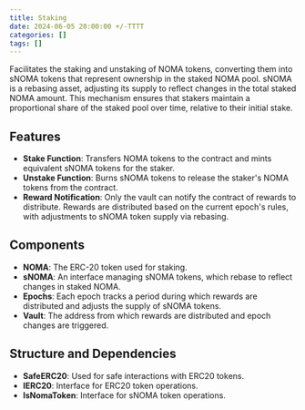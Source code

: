 ```yaml
---
title: Staking
date: 2024-06-05 20:00:00 +/-TTTT
categories: []
tags: []
---
```


Facilitates the staking and unstaking of NOMA tokens, converting them into sNOMA tokens that represent ownership in the staked NOMA pool. sNOMA is a rebasing asset, adjusting its supply to reflect changes in the total staked NOMA amount. This mechanism ensures that stakers maintain a proportional share of the staked pool over time, relative to their initial stake.

## Features

- **Stake Function**: Transfers NOMA tokens to the contract and mints equivalent sNOMA tokens for the staker.
- **Unstake Function**: Burns sNOMA tokens to release the staker's NOMA tokens from the contract.
- **Reward Notification**: Only the vault can notify the contract of rewards to distribute. Rewards are distributed based on the current epoch's rules, with adjustments to sNOMA token supply via rebasing.

## Components

- **NOMA**: The ERC-20 token used for staking.
- **sNOMA**: An interface managing sNOMA tokens, which rebase to reflect changes in staked NOMA.
- **Epochs**: Each epoch tracks a period during which rewards are distributed and adjusts the supply of sNOMA tokens.
- **Vault**: The address from which rewards are distributed and epoch changes are triggered.

## Structure and Dependencies

- **SafeERC20**: Used for safe interactions with ERC20 tokens.
- **IERC20**: Interface for ERC20 token operations.
- **IsNomaToken**: Interface for sNOMA token operations.